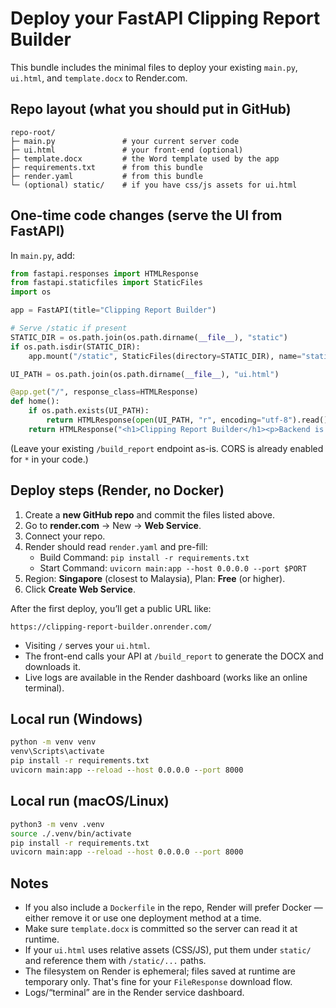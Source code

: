 # Deploy your FastAPI Clipping Report Builder

This bundle includes the minimal files to deploy your existing `main.py`, `ui.html`, and `template.docx` to Render.com.

## Repo layout (what you should put in GitHub)

```text
repo-root/
├─ main.py               # your current server code
├─ ui.html               # your front-end (optional)
├─ template.docx         # the Word template used by the app
├─ requirements.txt      # from this bundle
├─ render.yaml           # from this bundle
└─ (optional) static/    # if you have css/js assets for ui.html
```

## One-time code changes (serve the UI from FastAPI)

In `main.py`, add:

```py
from fastapi.responses import HTMLResponse
from fastapi.staticfiles import StaticFiles
import os

app = FastAPI(title="Clipping Report Builder")

# Serve /static if present
STATIC_DIR = os.path.join(os.path.dirname(__file__), "static")
if os.path.isdir(STATIC_DIR):
    app.mount("/static", StaticFiles(directory=STATIC_DIR), name="static")

UI_PATH = os.path.join(os.path.dirname(__file__), "ui.html")

@app.get("/", response_class=HTMLResponse)
def home():
    if os.path.exists(UI_PATH):
        return HTMLResponse(open(UI_PATH, "r", encoding="utf-8").read())
    return HTMLResponse("<h1>Clipping Report Builder</h1><p>Backend is running.</p>")
```

(Leave your existing `/build_report` endpoint as-is. CORS is already enabled for `*` in your code.)

## Deploy steps (Render, no Docker)

1. Create a **new GitHub repo** and commit the files listed above.
2. Go to **render.com** → New → **Web Service**.
3. Connect your repo.
4. Render should read `render.yaml` and pre-fill:
   - Build Command: `pip install -r requirements.txt`
   - Start Command: `uvicorn main:app --host 0.0.0.0 --port $PORT`
5. Region: **Singapore** (closest to Malaysia), Plan: **Free** (or higher).
6. Click **Create Web Service**.

After the first deploy, you’ll get a public URL like:

`https://clipping-report-builder.onrender.com/`

- Visiting `/` serves your `ui.html`.
- The front-end calls your API at `/build_report` to generate the DOCX and downloads it.
- Live logs are available in the Render dashboard (works like an online terminal).

## Local run (Windows)
```bat
python -m venv venv
venv\Scripts\activate
pip install -r requirements.txt
uvicorn main:app --reload --host 0.0.0.0 --port 8000
```

## Local run (macOS/Linux)
```bash
python3 -m venv .venv
source ./.venv/bin/activate
pip install -r requirements.txt
uvicorn main:app --reload --host 0.0.0.0 --port 8000
```

## Notes
- If you also include a `Dockerfile` in the repo, Render will prefer Docker — either remove it or use one deployment method at a time.
- Make sure `template.docx` is committed so the server can read it at runtime.
- If your `ui.html` uses relative assets (CSS/JS), put them under `static/` and reference them with `/static/...` paths.
- The filesystem on Render is ephemeral; files saved at runtime are temporary only. That's fine for your `FileResponse` download flow.
- Logs/“terminal” are in the Render service dashboard.
